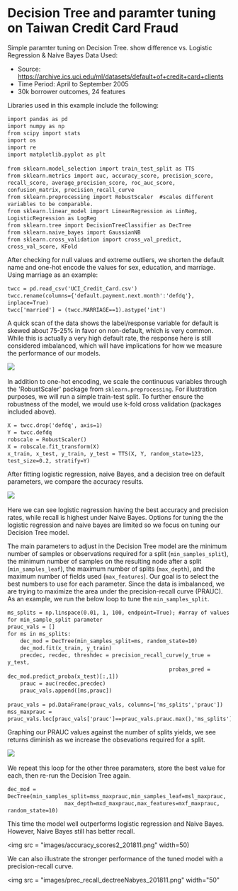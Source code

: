 # Decision Tree and paramter tuning on Taiwan Credit Card Fraud 
Simple paramter tuning on Decision Tree. show difference vs. Logistic Regression & Naive Bayes 
Data Used: 
- Source: https://archive.ics.uci.edu/ml/datasets/default+of+credit+card+clients
- Time Period: April to September 2005
- 30k borrower outcomes, 24 features

Libraries used in this example include the following: 

```
import pandas as pd 
import numpy as np
from scipy import stats 
import os
import re
import matplotlib.pyplot as plt

from sklearn.model_selection import train_test_split as TTS
from sklearn.metrics import auc, accuracy_score, precision_score, recall_score, average_precision_score, roc_auc_score, confusion_matrix, precision_recall_curve
from sklearn.preprocessing import RobustScaler  #scales different variables to be comparable. 
from sklearn.linear_model import LinearRegression as LinReg, LogisticRegression as LogReg
from sklearn.tree import DecisionTreeClassifier as DecTree
from sklearn.naive_bayes import GaussianNB
from sklearn.cross_validation import cross_val_predict, cross_val_score, KFold 
```

After checking for null values and extreme outliers, we shorten the default name and one-hot encode the values for sex, education, and marriage. Using marriage as an example: 

```
twcc = pd.read_csv('UCI_Credit_Card.csv')
twcc.rename(columns={'default.payment.next.month':'defdq'}, inplace=True)
twcc['married'] = (twcc.MARRIAGE==1).astype('int')
```

A quick scan of the data shows the label/response variable for default is skewed about 75-25% in favor on non-default, which is very common. While this is actually a very high default rate, the response here is still considered imbalanced, which will have implications for how we measure the performance of our models. 

<img src="image/defdq_value_counts_201811.PNG" width="50"> 

In addition to one-hot encoding, we scale the continuous variables through the 'RobustScaler' package from `sklearn.preprocessing`. For illustration purposes, we will run a simple train-test split. To further ensure the robustness of the model, we would use k-fold cross validation (packages included above). 

```
X = twcc.drop('defdq', axis=1)
Y = twcc.defdq
robscale = RobustScaler()
X = robscale.fit_transform(X)
x_train, x_test, y_train, y_test = TTS(X, Y, random_state=123, test_size=0.2, stratify=Y)
```

After fitting logistic regression, naive Bayes, and a decision tree on default parameters, we compare the accuracy results.

<img src="image/accuracy_scores1_201811.png" width="50"> 

Here we can see logistic regression having the best accuracy and precision rates, while recall is highest under Naive Bayes. Options for tuning the the logistic regression and naive bayes are limited so we focus on tuning our Decision Tree model. 

The main parameters to adjust in the Decision Tree model are the minimum number of samples or observations required for a split (`min_samples_split`), the minimum number of samples on the resulting node after a split (`min_samples_leaf`), the maximum number of splits (`max_depth`), and the maximum number of fields used (`max_features`). Our goal is to select the best numbers to use for each parameter. Since the data is imbalanced, we are trying to maximize the area under the precision-recall curve (PRAUC). As an example, we run the below loop to tune the `min_samples_split`. 

```
ms_splits = np.linspace(0.01, 1, 100, endpoint=True); #array of values for min_sample_split parameter
prauc_vals = []
for ms in ms_splits:
    dec_mod = DecTree(min_samples_split=ms, random_state=10)
    dec_mod.fit(x_train, y_train) 
    precdec, recdec, threshdec = precision_recall_curve(y_true = y_test,
                                                   probas_pred = dec_mod.predict_proba(x_test)[:,1])
    prauc = auc(recdec,precdec) 
    prauc_vals.append([ms,prauc])

prauc_vals = pd.DataFrame(prauc_vals, columns=['ms_splits','prauc']) 
mss_maxprauc = prauc_vals.loc[prauc_vals['prauc']==prauc_vals.prauc.max(),'ms_splits'].values[0]
```

Graphing our PRAUC values against the number of splits yields, we see returns diminish as we increase the obsevations required for a split. 

<img src="image/accuracy_scores1_201811.png" width="50"> 

We repeat this loop for the other three paramaters, store the best value for each, then re-run the Decision Tree again. 

```
dec_mod = DecTree(min_samples_split=mss_maxprauc,min_samples_leaf=msl_maxprauc,
                  max_depth=mxd_maxprauc,max_features=mxf_maxprauc, random_state=10) 
```
 This time the model well outperforms logistic regression and Naive Bayes. However, Naive Bayes still has better recall. 
 
 <img src = "images/accuracy_scores2_201811.png" width=50)
 
We can also illustrate the stronger performance of the tuned model with a precision-recall curve. 

<img src = "images/prec_recall_dectreeNabyes_201811.png" width="50"
